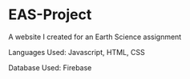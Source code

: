 # EAS-Project
A website I created for an Earth Science assignment

Languages Used: Javascript, HTML, CSS

Database Used: Firebase
